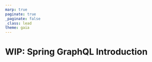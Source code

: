 ```yaml
---
marp: true
paginate: true
_paginate: false
_class: lead
theme: gaia
---
```


# WIP: Spring GraphQL Introduction

